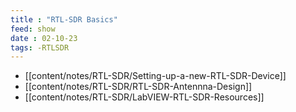 ```yaml
---
title : "RTL-SDR Basics"
feed: show
date : 02-10-23
tags: -RTLSDR
---
```


- [[content/notes/RTL-SDR/Setting-up-a-new-RTL-SDR-Device]]
- [[content/notes/RTL-SDR/RTL-SDR-Antennna-Design]]
- [[content/notes/RTL-SDR/LabVIEW-RTL-SDR-Resources]]
